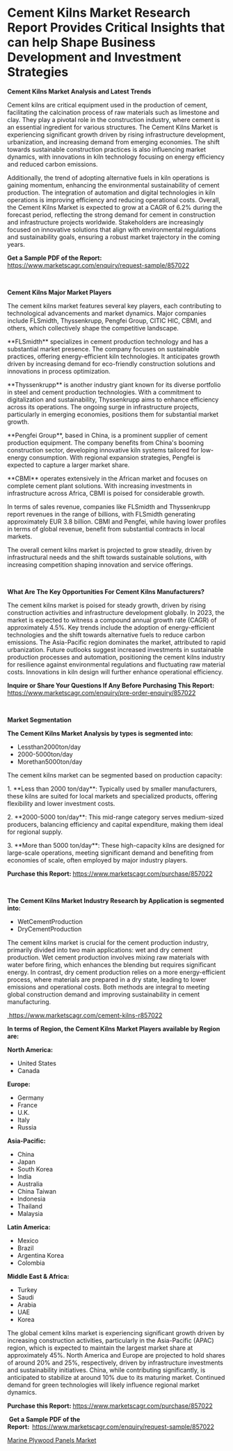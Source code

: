 <p><h1>Cement Kilns Market Research Report Provides Critical Insights that can help Shape Business Development and Investment Strategies</h1></p><p><strong>Cement Kilns Market Analysis and Latest Trends</strong></p>
<p><p>Cement kilns are critical equipment used in the production of cement, facilitating the calcination process of raw materials such as limestone and clay. They play a pivotal role in the construction industry, where cement is an essential ingredient for various structures. The Cement Kilns Market is experiencing significant growth driven by rising infrastructure development, urbanization, and increasing demand from emerging economies. The shift towards sustainable construction practices is also influencing market dynamics, with innovations in kiln technology focusing on energy efficiency and reduced carbon emissions.</p><p>Additionally, the trend of adopting alternative fuels in kiln operations is gaining momentum, enhancing the environmental sustainability of cement production. The integration of automation and digital technologies in kiln operations is improving efficiency and reducing operational costs. Overall, the Cement Kilns Market is expected to grow at a CAGR of 6.2% during the forecast period, reflecting the strong demand for cement in construction and infrastructure projects worldwide. Stakeholders are increasingly focused on innovative solutions that align with environmental regulations and sustainability goals, ensuring a robust market trajectory in the coming years.</p></p>
<p><strong>Get a Sample PDF of the Report:&nbsp;</strong> <a href="https://www.marketscagr.com/enquiry/request-sample/857022?utm_campaign=2337&utm_medium=2&utm_source=Github&utm_content=ia&utm_term=16022025&utm_id=cement-kilns">https://www.marketscagr.com/enquiry/request-sample/857022</a></p>
<p>&nbsp;</p>
<p><strong>Cement Kilns Major Market Players</strong></p>
<p><p>The cement kilns market features several key players, each contributing to technological advancements and market dynamics. Major companies include FLSmidth, Thyssenkrupp, Pengfei Group, CITIC HIC, CBMI, and others, which collectively shape the competitive landscape.</p><p>**FLSmidth** specializes in cement production technology and has a substantial market presence. The company focuses on sustainable practices, offering energy-efficient kiln technologies. It anticipates growth driven by increasing demand for eco-friendly construction solutions and innovations in process optimization.</p><p>**Thyssenkrupp** is another industry giant known for its diverse portfolio in steel and cement production technologies. With a commitment to digitalization and sustainability, Thyssenkrupp aims to enhance efficiency across its operations. The ongoing surge in infrastructure projects, particularly in emerging economies, positions them for substantial market growth.</p><p>**Pengfei Group**, based in China, is a prominent supplier of cement production equipment. The company benefits from China's booming construction sector, developing innovative kiln systems tailored for low-energy consumption. With regional expansion strategies, Pengfei is expected to capture a larger market share.</p><p>**CBMI** operates extensively in the African market and focuses on complete cement plant solutions. With increasing investments in infrastructure across Africa, CBMI is poised for considerable growth. </p><p>In terms of sales revenue, companies like FLSmidth and Thyssenkrupp report revenues in the range of billions, with FLSmidth generating approximately EUR 3.8 billion. CBMI and Pengfei, while having lower profiles in terms of global revenue, benefit from substantial contracts in local markets.</p><p>The overall cement kilns market is projected to grow steadily, driven by infrastructural needs and the shift towards sustainable solutions, with increasing competition shaping innovation and service offerings.</p></p>
<p>&nbsp;</p>
<p><strong>What Are The Key Opportunities For Cement Kilns Manufacturers?</strong></p>
<p><p>The cement kilns market is poised for steady growth, driven by rising construction activities and infrastructure development globally. In 2023, the market is expected to witness a compound annual growth rate (CAGR) of approximately 4.5%. Key trends include the adoption of energy-efficient technologies and the shift towards alternative fuels to reduce carbon emissions. The Asia-Pacific region dominates the market, attributed to rapid urbanization. Future outlooks suggest increased investments in sustainable production processes and automation, positioning the cement kilns industry for resilience against environmental regulations and fluctuating raw material costs. Innovations in kiln design will further enhance operational efficiency.</p></p>
<p><strong>Inquire or Share Your Questions If Any Before Purchasing This Report:</strong> <a href="https://www.marketscagr.com/enquiry/pre-order-enquiry/857022?utm_campaign=2337&utm_medium=2&utm_source=Github&utm_content=ia&utm_term=16022025&utm_id=cement-kilns">https://www.marketscagr.com/enquiry/pre-order-enquiry/857022</a></p>
<p>&nbsp;</p>
<p><strong>Market Segmentation</strong></p>
<p><strong>The Cement Kilns Market Analysis by types is segmented into:</strong></p>
<p><ul><li>Lessthan2000ton/day</li><li>2000-5000ton/day</li><li>Morethan5000ton/day</li></ul></p>
<p><p>The cement kilns market can be segmented based on production capacity: </p><p>1. **Less than 2000 ton/day**: Typically used by smaller manufacturers, these kilns are suited for local markets and specialized products, offering flexibility and lower investment costs.</p><p>2. **2000-5000 ton/day**: This mid-range category serves medium-sized producers, balancing efficiency and capital expenditure, making them ideal for regional supply.</p><p>3. **More than 5000 ton/day**: These high-capacity kilns are designed for large-scale operations, meeting significant demand and benefiting from economies of scale, often employed by major industry players.</p></p>
<p><strong>Purchase this Report:&nbsp;</strong><a href="https://www.marketscagr.com/purchase/857022?utm_campaign=2337&utm_medium=2&utm_source=Github&utm_content=ia&utm_term=16022025&utm_id=cement-kilns">https://www.marketscagr.com/purchase/857022</a></p>
<p>&nbsp;</p>
<p><strong>The Cement Kilns Market Industry Research by Application is segmented into:</strong></p>
<p><ul><li>WetCementProduction</li><li>DryCementProduction</li></ul></p>
<p><p>The cement kilns market is crucial for the cement production industry, primarily divided into two main applications: wet and dry cement production. Wet cement production involves mixing raw materials with water before firing, which enhances the blending but requires significant energy. In contrast, dry cement production relies on a more energy-efficient process, where materials are prepared in a dry state, leading to lower emissions and operational costs. Both methods are integral to meeting global construction demand and improving sustainability in cement manufacturing.</p></p>
<p><a href="https://www.marketscagr.com/cement-kilns-r857022?utm_campaign=2337&utm_medium=2&utm_source=Github&utm_content=ia&utm_term=16022025&utm_id=cement-kilns">&nbsp;https://www.marketscagr.com/cement-kilns-r857022</a></p>
<p><strong>In terms of Region, the Cement Kilns Market Players available by Region are:</strong></p>
<p>
    <p> <strong> North America: </strong>
        <ul>
            <li>United States</li>
            <li>Canada</li>
        </ul>
        </p> 
    <p> <strong> Europe: </strong>
        <ul>
            <li>Germany</li>
            <li>France</li>
            <li>U.K.</li>
            <li>Italy</li>
            <li>Russia</li>
        </ul>
        </p> 
    <p> <strong> Asia-Pacific: </strong>
        <ul>
            <li>China</li>
            <li>Japan</li>
            <li>South Korea</li>
            <li>India</li>
            <li>Australia</li>
            <li>China Taiwan</li>
            <li>Indonesia</li>
            <li>Thailand</li>
            <li>Malaysia</li>
        </ul>
        </p> 
    <p> <strong> Latin America: </strong>
        <ul>
            <li>Mexico</li>
            <li>Brazil</li>
            <li>Argentina Korea</li>
            <li>Colombia</li>
        </ul>
        </p> 
    <p> <strong> Middle East & Africa: </strong>
        <ul>
            <li>Turkey</li>
            <li>Saudi</li>
            <li>Arabia</li>
            <li>UAE</li>
            <li>Korea</li>
        </ul>
    </p>
    </p>
<p><p>The global cement kilns market is experiencing significant growth driven by increasing construction activities, particularly in the Asia-Pacific (APAC) region, which is expected to maintain the largest market share at approximately 45%. North America and Europe are projected to hold shares of around 20% and 25%, respectively, driven by infrastructure investments and sustainability initiatives. China, while contributing significantly, is anticipated to stabilize at around 10% due to its maturing market. Continued demand for green technologies will likely influence regional market dynamics.</p></p>
<p><strong>Purchase this Report: </strong><a href="https://www.marketscagr.com/purchase/857022?utm_campaign=2337&utm_medium=2&utm_source=Github&utm_content=ia&utm_term=16022025&utm_id=cement-kilns">https://www.marketscagr.com/purchase/857022</a></p>
<p>&nbsp;<strong>Get a Sample PDF of the Report:&nbsp;&nbsp;</strong><a href="https://www.marketscagr.com/enquiry/request-sample/857022?utm_campaign=2337&utm_medium=2&utm_source=Github&utm_content=ia&utm_term=16022025&utm_id=cement-kilns">https://www.marketscagr.com/enquiry/request-sample/857022</a></p>
<p><strong></strong></p>
<p><p><a href="https://github.com/semiensamuel72378/Market-Research-Report-List-1/blob/main/marine-plywood-panels-market.md?utm_campaign=2337&utm_medium=2&utm_source=Github&utm_content=ia&utm_term=16022025&utm_id=cement-kilns">Marine Plywood Panels Market</a></p></p>